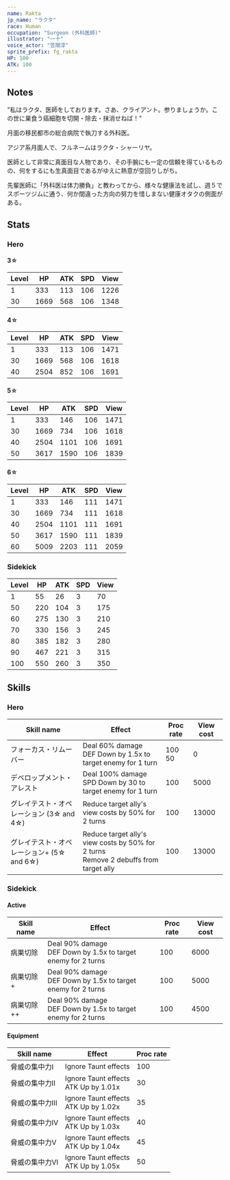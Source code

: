```yaml
---
name: Rakta
jp_name: "ラクタ"
race: Human
occupation: "Surgeon (外科医師)"
illustrator: "一十"
voice_actor: "笠間淳"
sprite_prefix: fg_rakta
HP: 100
ATK: 100
---
```


## Notes

"私はラクタ、医師をしております。さあ、クライアント。参りましょうか。この世に巣食う癌細胞を切開・除去・抹消せねば！"

月面の移民都市の総合病院で執刀する外科医。

アジア系月面人で、フルネームはラクタ・シャーリヤ。

医師として非常に真面目な人物であり、その手腕にも一定の信頼を得ているものの、何をするにも生真面目であるがゆえに熱意が空回りしがち。

先輩医師に「外科医は体力勝負」と教わってから、様々な健康法を試し、週５でスポーツジムに通う、何か間違った方向の努力を惜しまない健康オタクの側面がある。

## Stats

### Hero

#### 3☆

| Level 	| HP   	| ATK  	| SPD 	| View 	|
|-------	|------	|------	|-----	|------	|
| 1     	| 333  	| 113  	| 106 	| 1226 	|
| 30    	| 1669 	| 568 	| 106 	| 1348 	|

#### 4☆

| Level 	| HP   	| ATK  	| SPD 	| View 	|
|-------	|------	|------	|-----	|------	|
| 1     	| 333  	| 113  	| 106 	| 1471 	|
| 30    	| 1669 	| 568 	| 106 	| 1618 	|
| 40    	| 2504 	| 852 	| 106 	| 1691 	|

#### 5☆

| Level 	| HP   	| ATK  	| SPD 	| View 	|
|-------	|------	|------	|-----	|------	|
| 1     	| 333  	| 146  	| 106 	| 1471 	|
| 30    	| 1669 	| 734 	| 106 	| 1618 	|
| 40    	| 2504 	| 1101 	| 106 	| 1691 	|
| 50    	| 3617 	| 1590 	| 106 	| 1839 	|

#### 6☆

| Level 	| HP   	| ATK  	| SPD 	| View 	|
|-------	|------	|------	|-----	|------	|
| 1     	| 333  	| 146  	| 111 	| 1471 	|
| 30    	| 1669 	| 734 	| 111 	| 1618 	|
| 40    	| 2504 	| 1101 	| 111 	| 1691 	|
| 50    	| 3617 	| 1590 	| 111 	| 1839 	|
| 60    	| 5009 	| 2203 	| 111 	| 2059 	|

### Sidekick

| Level 	| HP   	| ATK  	| SPD 	| View 	|
|-------	|------	|------	|-----	|------	|
| 1     	| 55  	| 26  	| 3    	| 70   	|
| 50    	| 220 	| 104  	| 3   	| 175 	|
| 60    	| 275 	| 130  	| 3   	| 210 	|
| 70    	| 330 	| 156 	| 3    	| 245 	|
| 80    	| 385 	| 182 	| 3    	| 280   |
| 90    	| 467 	| 221 	| 3    	| 315 	|
| 100    	| 550 	| 260 	| 3    	| 350 	|

## Skills

### Hero

| Skill name                                	| Effect                                               	| Proc rate 	| View cost 	|
|-------------------------------------------	|------------------------------------------------------	|-----------	|-----------	|
| フォーカス・リムーバー                      	| Deal 60% damage<br>DEF Down by 1.5x to target enemy for 1 turn   	| 100<br>50       	| 0         	|
| デベロップメント・アレスト                   	| Deal 100% damage<br>SPD Down by 30 to target enemy for 1 turn 	| 100       	| 5000      	|
| グレイテスト・オペレーション (3☆ and 4☆) 	| Reduce target ally's view costs by 50% for 2 turns    	| 100       	| 13000      	|
| グレイテスト・オペレーション+ (5☆ and 6☆) 	| Reduce target ally's view costs by 50% for 2 turns<br>Remove 2 debuffs from target ally    	| 100       	| 13000      	|
  
### Sidekick

#### Active

| Skill name       	| Effect                                               	| Proc rate 	| View cost 	|
|------------------	|------------------------------------------------------	|-----------	|-----------	|
| 病巣切除   	| Deal 90% damage<br>DEF Down by 1.5x to target enemy for 2 turns 	| 100       	| 6000      	|
| 病巣切除+  	| Deal 90% damage<br>DEF Down by 1.5x to target enemy for 2 turns 	| 100       	| 5000      	|
| 病巣切除++ 	| Deal 90% damage<br>DEF Down by 1.5x to target enemy for 2 turns 	| 100       	| 4500      	|

#### Equipment

| Skill name       	| Effect                                               	| Proc rate 	|
|------------------	|------------------------------------------------------	|-----------	|
| 脅威の集中力Ⅰ   | Ignore Taunt effects 	| 100       	|
| 脅威の集中力Ⅱ  	| Ignore Taunt effects<br>ATK Up by 1.01x 	| 30       	|
| 脅威の集中力Ⅲ 	| Ignore Taunt effects<br>ATK Up by 1.02x 	| 35       	|
| 脅威の集中力Ⅳ 	| Ignore Taunt effects<br>ATK Up by 1.03x 	| 40       	|
| 脅威の集中力Ⅴ 	| Ignore Taunt effects<br>ATK Up by 1.04x 	| 45       	|
| 脅威の集中力Ⅵ 	| Ignore Taunt effects<br>ATK Up by 1.05x 	| 50       	|
